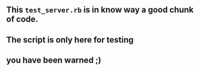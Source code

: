 ## This `test_server.rb` is in know way a good chunk of code.
## The script is only here for testing
## you have been warned ;)
